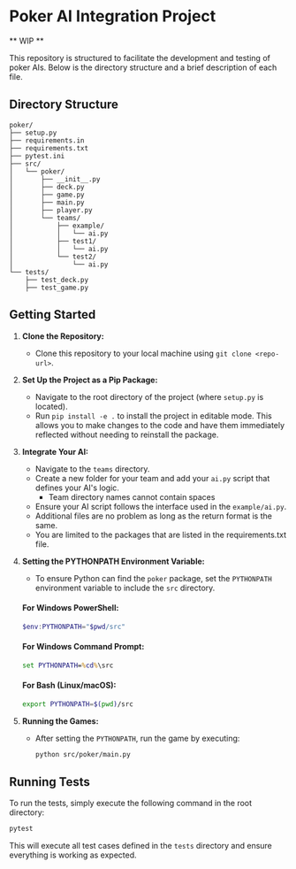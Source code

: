 # Poker AI Integration Project
** WIP **

This repository is structured to facilitate the development and testing of poker AIs. Below is the directory structure and a brief description of each file.

## Directory Structure

```
poker/
├── setup.py
├── requirements.in
├── requirements.txt
├── pytest.ini
├── src/
│   └── poker/
│       ├── __init__.py
│       ├── deck.py
│       ├── game.py
│       ├── main.py
│       ├── player.py
│       └── teams/
│           ├── example/
│           │   └── ai.py
│           ├── test1/
│           │   └── ai.py
│           └── test2/
│               └── ai.py
└── tests/
    ├── test_deck.py
    ├── test_game.py
```

## Getting Started

1. **Clone the Repository:**
   - Clone this repository to your local machine using `git clone <repo-url>`.

2. **Set Up the Project as a Pip Package:**
   - Navigate to the root directory of the project (where `setup.py` is located).
   - Run `pip install -e .` to install the project in editable mode. This allows you to make changes to the code and have them immediately reflected without needing to reinstall the package.

3. **Integrate Your AI:**
   - Navigate to the `teams` directory.
   - Create a new folder for your team and add your `ai.py` script that defines your AI's logic.
      - Team directory names cannot contain spaces
   - Ensure your AI script follows the interface used in the `example/ai.py`.
   - Additional files are no problem as long as the return format is the same.
   - You are limited to the packages that are listed in the requirements.txt file.

4. **Setting the PYTHONPATH Environment Variable:**
   - To ensure Python can find the `poker` package, set the `PYTHONPATH` environment variable to include the `src` directory.

   #### For Windows PowerShell:
   ```powershell
   $env:PYTHONPATH="$pwd/src"
   ```

   #### For Windows Command Prompt:
   ```cmd
   set PYTHONPATH=%cd%\src
   ```

   #### For Bash (Linux/macOS):
   ```sh
   export PYTHONPATH=$(pwd)/src
   ```

5. **Running the Games:**
   - After setting the `PYTHONPATH`, run the game by executing:
     ```sh
     python src/poker/main.py
     ```

## Running Tests

To run the tests, simply execute the following command in the root directory:

```sh
pytest
```

This will execute all test cases defined in the `tests` directory and ensure everything is working as expected.